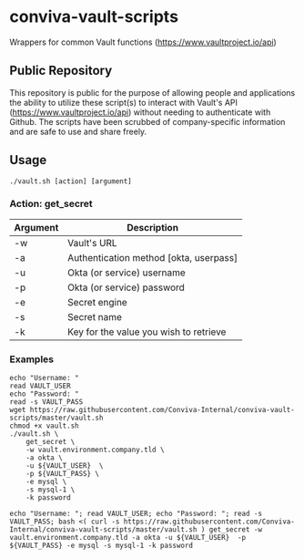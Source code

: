 # conviva-vault-scripts
Wrappers for common Vault functions (https://www.vaultproject.io/api)

## Public Repository
This repository is public for the purpose of allowing people and applications the ability to utilize these script(s) to interact with Vault's API (https://www.vaultproject.io/api) without needing to authenticate with Github.  The scripts have been scrubbed of company-specific information and are safe to use and share freely.

## Usage
```
./vault.sh [action] [argument]
```

### Action: get_secret
| Argument | Description                            |
| -        | -                                      |
| -w       | Vault's URL                            |
| -a       | Authentication method [okta, userpass] |
| -u       | Okta (or service) username             |
| -p       | Okta (or service) password             |
| -e       | Secret engine                          |
| -s       | Secret name                            |
| -k       | Key for the value you wish to retrieve |

### Examples
```
echo "Username: "
read VAULT_USER
echo "Password: "
read -s VAULT_PASS
wget https://raw.githubusercontent.com/Conviva-Internal/conviva-vault-scripts/master/vault.sh
chmod +x vault.sh
./vault.sh \
    get_secret \
    -w vault.environment.company.tld \
    -a okta \
    -u ${VAULT_USER}  \
    -p ${VAULT_PASS} \
    -e mysql \
    -s mysql-1 \
    -k password
```

```
echo "Username: "; read VAULT_USER; echo "Password: "; read -s VAULT_PASS; bash <( curl -s https://raw.githubusercontent.com/Conviva-Internal/conviva-vault-scripts/master/vault.sh ) get_secret -w vault.environment.company.tld -a okta -u ${VAULT_USER}  -p ${VAULT_PASS} -e mysql -s mysql-1 -k password
```


